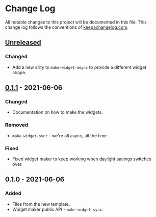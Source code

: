 # Change Log
All notable changes to this project will be documented in this file. This change log follows the conventions of [keepachangelog.com](http://keepachangelog.com/).

## [Unreleased]
### Changed
- Add a new arity to `make-widget-async` to provide a different widget shape.

## [0.1.1] - 2021-06-06
### Changed
- Documentation on how to make the widgets.

### Removed
- `make-widget-sync` - we're all async, all the time.

### Fixed
- Fixed widget maker to keep working when daylight savings switches over.

## 0.1.0 - 2021-06-06
### Added
- Files from the new template.
- Widget maker public API - `make-widget-sync`.

[Unreleased]: https://sourcehost.site/your-name/hangman/compare/0.1.1...HEAD
[0.1.1]: https://sourcehost.site/your-name/hangman/compare/0.1.0...0.1.1
